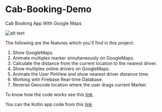 # Cab-Booking-Demo
Cab Booking App With Google Maps 

![alt text](https://codinginfinite.com/wp-content/uploads/2018/11/frisbee_intro.gif)

The following are the features which you'll find in this project:

  1.  Show GoogleMaps.
  2.  Animate multiples marker simultaneously on GoogleMaps.
  3. Calculate the distance from the current location to the nearest driver.
  4. Show multiples online drivers on GoogleMaps.
  5. Animate the User PinView and show nearest driver distance time.
  6. Working with Firebase Real-time Database.
  7. Reverse Geocode location where the user drags current Marker.
  
  To know how the code works see this [link](https://codinginfinite.com/current-location-reverse-geocode-cab-booking-app/).
  
  You can the Kotlin app code from this [link](https://github.com/CodingInfinite/FrisbeeKotlinApp)
